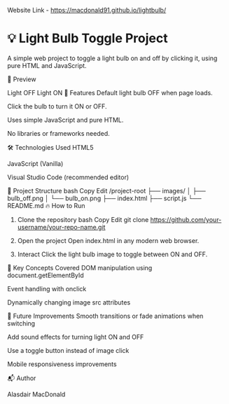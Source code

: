 Website Link - https://macdonald91.github.io/lightbulb/

<h1>💡 Light Bulb Toggle Project</h1>
A simple web project to toggle a light bulb on and off by clicking it, using pure HTML and JavaScript.

📸 Preview

Light OFF	Light ON
🚀 Features
Default light bulb OFF when page loads.

Click the bulb to turn it ON or OFF.

Uses simple JavaScript and pure HTML.

No libraries or frameworks needed.

🛠️ Technologies Used
HTML5

JavaScript (Vanilla)

Visual Studio Code (recommended editor)

📂 Project Structure
bash
Copy
Edit
/project-root
  ├── images/
  │    ├── bulb_off.png
  │    └── bulb_on.png
  ├── index.html
  ├── script.js
  └── README.md
🔥 How to Run
1. Clone the repository
bash
Copy
Edit
git clone https://github.com/your-username/your-repo-name.git
2. Open the project
Open index.html in any modern web browser.

3. Interact
Click the light bulb image to toggle between ON and OFF.

🧠 Key Concepts Covered
DOM manipulation using document.getElementById

Event handling with onclick

Dynamically changing image src attributes

🎯 Future Improvements
Smooth transitions or fade animations when switching

Add sound effects for turning light ON and OFF

Use a toggle button instead of image click

Mobile responsiveness improvements

📬 Author

Alasdair MacDonald
